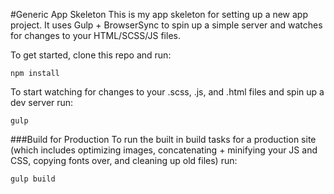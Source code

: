 #Generic App Skeleton
This is my app skeleton for setting up a new app project. It uses Gulp + BrowserSync to spin up a simple server and watches for changes to your HTML/SCSS/JS files.

To get started, clone this repo and run:

````
npm install
````

To start watching for changes to your .scss, .js, and .html files and spin up a dev server run: 

````
gulp
````

###Build for Production
To run the built in build tasks for a production site (which includes optimizing images, concatenating + minifying your JS and CSS, copying fonts over, and cleaning up old files) run:

````
gulp build
````
